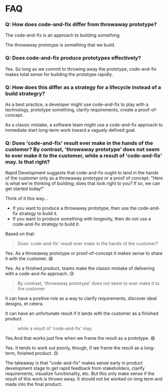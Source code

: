 # FAQ

### Q: How does code-and-fix differ from throwaway prototype?

The code-and-fix is an approach to building something.

The throwaway prototype is something that we build.


### Q: Does code-and-fix produce prototypes effectively?

Yes. So long as we commit to throwing away the prototype, code-and-fix makes total sense for building the prototype rapidly.

### Q: How does this differ as a strategy for a lifecycle instead of a build strategry?

As a best practice, a developer might use code-and-fix to play with a technology, prototype something, clarify requirements, create a proof-of-concept.

As a classic mistake, a software team might use a code-and-fix approach to immediate start long-term work toward a vaguely defined goal.


### Q: Does 'code-and-fix' result ever make in the hands of the customer? By contrast, 'throwaway prototype' does not seem to ever make it to the customer, while a result of 'code-and-fix' may. Is that right?

Rapid Development suggests that code-and-fix ought to land in the hands of the customer only as a throwaway prototype or a proof of concept. "Here is what we're thinking of building; does that look right to you? If so, we can get started today!" 

Think of it this way...

* If you want to produce a throwaway prototype, then use the code-and-fix strategy to build it.
* If you want to produce something with longevity, then do not use a code-and-fix strategy to build it.

Based on that:

> Does 'code-and-fix' result ever make in the hands of the customer?

Yes. As a throwaway prototype or proof-of-concept it makes sense to share it with the customer. :smile:

Yes. As a finished product, teams make the classic mistake of delivering with a code-and-fix approach. :cry: 

> By contrast, 'throwaway prototype' does not seem to ever make it to the customer

It can have a positive role as a way to clarify requirements, discover ideal designs, et cetera.

It can have an unfortunate result if it lands with the customer as a finished product.

> while a result of 'code-and-fix' may.

Yes.And that works just fine when we frame the result as a prototype. :smile: 

Yes. It tends to work out poorly, though, if we frame the result as a long-term, finished product. :cry: 

The takeaway is that "code-and-fix" makes sense early in product development stage to get rapid feedback from stakeholders, clarify requirements, visualize functionality, etc. But this only make sense if the result of this work is thrown away. It should not be worked on long term and made into the final product.
